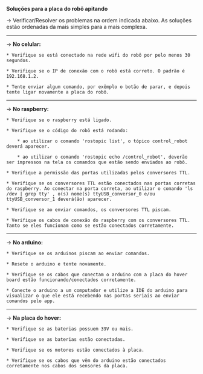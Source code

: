 **Soluções para a placa do robô apitando**

-> Verificar/Resolver os problemas na ordem indicada abaixo. As soluções estão ordenadas da mais simples para a mais complexa.

---

-> **No celular:**

    * Verifique se está conectado na rede wifi do robô por pelo menos 30 segundos.

    * Verifique se o IP de conexão com o robô está correto. O padrão é 192.168.1.2.

    * Tente enviar algum comando, por exêmplo o botão de parar, e depois tente ligar novamente a placa do robô.

---

-> **No raspberry:**

    * Verifique se o raspberry está ligado.

    * Verifique se o código do robô está rodando:

        * ao utilizar o comando 'rostopic list', o tópico control_robot deverá aparecer.

        * ao utilizar o comando 'rostopic echo /control_robot', deverão ser impressos na tela os comandos que estão sendo enviados ao robô.

    * Verifique a permissão das portas utilizadas pelos conversores TTL.

    * Verifique se os conversores TTL estão conectados nas portas corretas do raspberry. Ao conectar na porta correta, ao utilizar o comando 'ls /dev | grep tty' , o(s) nome(s) ttyUSB_conversor_0 e/ou ttyUSB_conversor_1 deverá(ão) aparecer.

    * Verifique se ao enviar comandos, os conversores TTL piscam.

    * Verifique os cabos de conexão do raspberry com os conversores TTL. Tanto se eles funcionam como se estão conectados corretamente.

---

-> **No arduino:**

    * Verifique se os arduinos piscam ao enviar comandos.

    * Resete o arduino e tente novamente.

    * Verifique se os cabos que conectam o arduino com a placa do hover board estão funcionando/conectados corretamente.

    * Conecte o arduino a um computador e utilize a IDE do arduino para visualizar o que ele está recebendo nas portas seriais ao enviar comandos pelo app.

---

-> **Na placa do hover:**

    * Verifique se as baterias possuem 39V ou mais.

    * Verifique se as baterias estão conectadas.

    * Verifique se os motores estão conectados à placa.

    * Verifique se os cabos que vêm do arduino estão conectados corretamente nos cabos dos sensores da placa.
